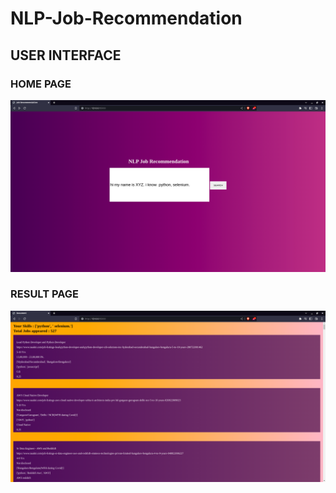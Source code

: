 # NLP-Job-Recommendation

## USER INTERFACE

### HOME PAGE 
<img src="images/home.png">

### RESULT PAGE
<img src="images/result.png">
